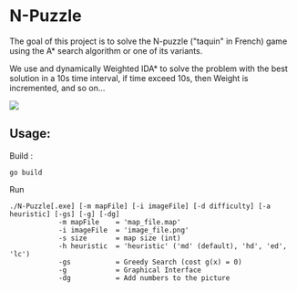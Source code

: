 # N-Puzzle
The goal of this project is to solve the N-puzzle ("taquin" in French) game using the A* search algorithm or one of its variants.

We use and dynamically Weighted IDA* to solve the problem with the best solution in a 10s time interval, if time exceed 10s, then Weight is incremented, and so on...

![](n_puzzle.gif)

## Usage:
Build :
```
go build
```

Run
```
./N-Puzzle[.exe] [-m mapFile] [-i imageFile] [-d difficulty] [-a heuristic] [-gs] [-g] [-dg]
			-m mapFile    = 'map_file.map'
			-i imageFile  = 'image_file.png'
			-s size       = map size (int)
			-h heuristic  = 'heuristic' ('md' (default), 'hd', 'ed', 'lc')
			-gs           = Greedy Search (cost g(x) = 0)
			-g            = Graphical Interface
			-dg           = Add numbers to the picture
```